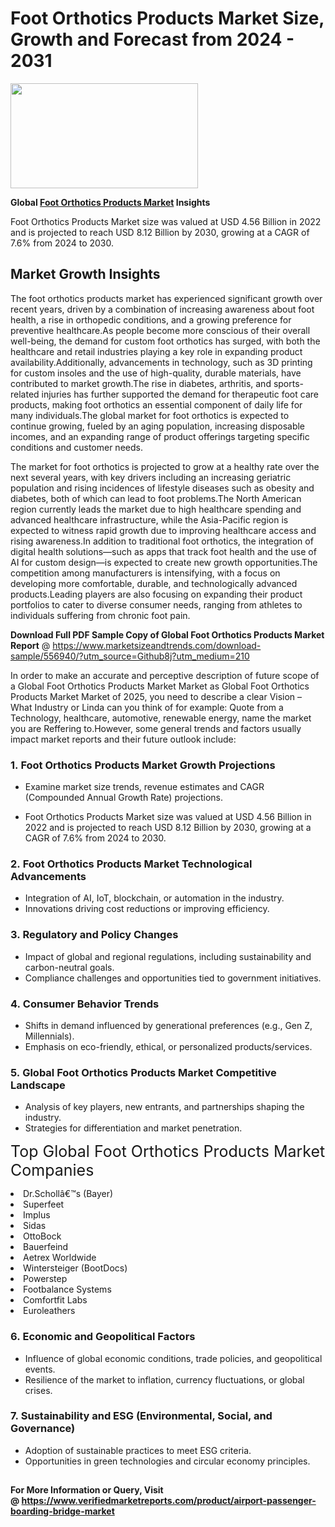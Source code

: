 <H1>Foot Orthotics Products Market Size, Growth and Forecast from 2024 - 2031</H1><img class="aligncenter size-medium wp-image-584254" src="https://thirdeyenews.in/wp-content/uploads/2024/09/Global-Market-Research-300x168.jpeg" alt="" width="300" height="168" /><p><strong>Global&nbsp;<a href="https://www.marketsizeandtrends.com/download-sample/556940/?utm_source=Github8j?utm_medium=210">Foot Orthotics Products Market</a> Insights</strong></p><p>Foot Orthotics Products Market size was valued at USD 4.56 Billion in 2022 and is projected to reach USD 8.12 Billion by 2030, growing at a CAGR of 7.6% from 2024 to 2030.</p><p><h2>Market Growth Insights</h2> <p>The foot orthotics products market has experienced significant growth over recent years, driven by a combination of increasing awareness about foot health, a rise in orthopedic conditions, and a growing preference for preventive healthcare.As people become more conscious of their overall well-being, the demand for custom foot orthotics has surged, with both the healthcare and retail industries playing a key role in expanding product availability.Additionally, advancements in technology, such as 3D printing for custom insoles and the use of high-quality, durable materials, have contributed to market growth.The rise in diabetes, arthritis, and sports-related injuries has further supported the demand for therapeutic foot care products, making foot orthotics an essential component of daily life for many individuals.The global market for foot orthotics is expected to continue growing, fueled by an aging population, increasing disposable incomes, and an expanding range of product offerings targeting specific conditions and customer needs.</p> <p>The market for foot orthotics is projected to grow at a healthy rate over the next several years, with key drivers including an increasing geriatric population and rising incidences of lifestyle diseases such as obesity and diabetes, both of which can lead to foot problems.The North American region currently leads the market due to high healthcare spending and advanced healthcare infrastructure, while the Asia-Pacific region is expected to witness rapid growth due to improving healthcare access and rising awareness.In addition to traditional foot orthotics, the integration of digital health solutions—such as apps that track foot health and the use of AI for custom design—is expected to create new growth opportunities.The competition among manufacturers is intensifying, with a focus on developing more comfortable, durable, and technologically advanced products.Leading players are also focusing on expanding their product portfolios to cater to diverse consumer needs, ranging from athletes to individuals suffering from chronic foot pain.</p> <p><span class=""><strong>Download Full PDF Sample Copy of Global Foot Orthotics Products Market Report</strong> @ <a href="https://www.marketsizeandtrends.com/download-sample/556940/?utm_source=Github8j?utm_medium=210" target="_blank">https://www.marketsizeandtrends.com/download-sample/556940/?utm_source=Github8j?utm_medium=210</a></span></p><p>In order to make an accurate and perceptive description of future scope of a Global&nbsp;Foot Orthotics Products Market Market as Global&nbsp;Foot Orthotics Products Market Market of 2025, you need to describe a clear Vision &ndash; What Industry or Linda can you think of for example: Quote from a Technology, healthcare, automotive, renewable energy, name the market you are Reffering to.However, some general trends and factors usually impact market reports and their future outlook include:</p><h3>1.&nbsp;<strong>Foot Orthotics Products Market Growth Projections</strong></h3><ul><li>Examine market size trends, revenue estimates and CAGR (Compounded Annual Growth Rate) projections.</li><li><p>Foot Orthotics Products Market size was valued at USD 4.56 Billion in 2022 and is projected to reach USD 8.12 Billion by 2030, growing at a CAGR of 7.6% from 2024 to 2030.</p></li></ul><h3>2.&nbsp;<strong>Foot Orthotics Products Market Technological Advancements</strong></h3><ul><li>Integration of AI, IoT, blockchain, or automation in the industry.</li><li>Innovations driving cost reductions or improving efficiency.</li></ul><h3>3.&nbsp;<strong>Regulatory and Policy Changes</strong></h3><ul><li>Impact of global and regional regulations, including sustainability and carbon-neutral goals.</li><li>Compliance challenges and opportunities tied to government initiatives.</li></ul><h3>4.&nbsp;<strong>Consumer Behavior Trends</strong></h3><ul><li>Shifts in demand influenced by generational preferences (e.g., Gen Z, Millennials).</li><li>Emphasis on eco-friendly, ethical, or personalized products/services.</li></ul><h3>5.&nbsp;<strong>Global Foot Orthotics Products Market Competitive Landscape</strong></h3><ul><li>Analysis of key players, new entrants, and partnerships shaping the industry.</li><li>Strategies for differentiation and market penetration.</li></ul><p data-pm-slice="1 1 []"><span style="color: inherit; font-family: inherit; font-size: 25px;">Top Global Foot Orthotics Products Market Companies</span></p><div class="" data-test-id=""><p><li>Dr.Schollâ€™s (Bayer)</li><li> Superfeet</li><li> Implus</li><li> Sidas</li><li> OttoBock</li><li> Bauerfeind</li><li> Aetrex Worldwide</li><li> Wintersteiger (BootDocs)</li><li> Powerstep</li><li> Footbalance Systems</li><li> Comfortfit Labs</li><li> Euroleathers</li></p></div><h3>6.&nbsp;<strong>Economic and Geopolitical Factors</strong></h3><ul><li>Influence of global economic conditions, trade policies, and geopolitical events.</li><li>Resilience of the market to inflation, currency fluctuations, or global crises.</li></ul><h3>7.&nbsp;<strong>Sustainability and ESG (Environmental, Social, and Governance)</strong></h3><ul><li>Adoption of sustainable practices to meet ESG criteria.</li><li>Opportunities in green technologies and circular economy principles.</li></ul><h2><strong style="font-size: 14px;">For More Information or Query, Visit @&nbsp;</strong><a style="background-color: #ffffff; font-size: 14px;" href="https://www.marketsizeandtrends.com/report/foot-orthotics-products-market/" target="_blank">https://www.verifiedmarketreports.com/product/airport-passenger-boarding-bridge-market</a></h2>